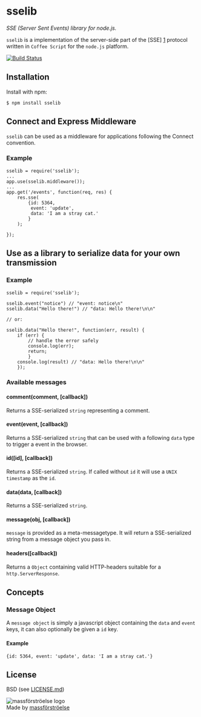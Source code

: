 # sselib #

_SSE (Server Sent Events) library for node.js._

`sselib` is a implementation of the server-side part of the [SSE] [1] protocol written in `Coffee Script` for the `node.js` platform.

[![Build Status](https://travis-ci.org/massforstroelse/sselib.js.png)](https://travis-ci.org/massforstroelse/sselib.js)

  [1]: http://dev.w3.org/html5/eventsource/

## Installation ##

Install with npm:

    $ npm install sselib

## Connect and Express Middleware ##

`sselib` can be used as a middleware for applications following the Connect convention.

### Example ###

    sselib = require('sselib');
    ...
    app.use(sselib.middleware());
    ...
    app.get('/events', function(req, res) {
        res.sse(
            {id: 5364,
             event: 'update',
             data: 'I am a stray cat.'
            }
        );
        
    });

## Use as a library to serialize data for your own transmission ##

### Example ###

    sselib = require('sselib');

    sselib.event("notice") // "event: notice\n"
    sselib.data("Hello there!") // "data: Hello there!\n\n"

    // or:
    
    sselib.data("Hello there!", function(err, result) {
        if (err) {
            // handle the error safely
            console.log(err);
            return;
            }
        console.log(result) // "data: Hello there!\n\n"
        });

### Available messages ###

#### comment(comment, [callback]) ####

Returns a SSE-serialized `string` representing a comment.

#### event(event, [callback]) ####

Returns a SSE-serialized `string` that can be used with a following `data` type to trigger a event in the browser.

#### id([id], [callback]) ####

Returns a SSE-serialized `string`. If called without `id` it will use a `UNIX timestamp` as the `id`.

#### data(data, [callback]) ####

Returns a SSE-serialized `string`.

#### message(obj, [callback]) ####

`message` is provided as a meta-messagetype. It will return a SSE-serialized string from a message object you pass in.

#### headers([callback]) ####

Returns a `Object` containing valid HTTP-headers suitable for a `http.ServerResponse`.

## Concepts ##

### Message Object ###

A `message object` is simply a javascript object containing the `data` and `event` keys, it can also optionally be given a `id` key.

#### Example ####
    {id: 5364, event: 'update', data: 'I am a stray cat.'}

## License ##

BSD (see [LICENSE.md](https://github.com/massforstroelse/sselib.js/blob/master/LICENSE.md "LICENSE.md"))  

![massförströelse logo](http://www.massforstroel.se/uploads/4/3/3/4/4334921/4793588.png?20)  
Made by [massförströelse](http://massforstroel.se/ "massförströel.se")  

